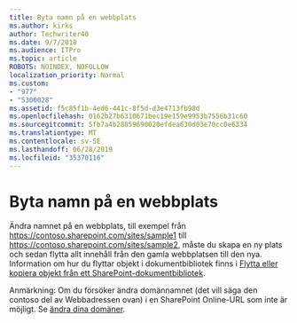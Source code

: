 ```yaml
---
title: Byta namn på en webbplats
ms.author: kirks
author: Techwriter40
ms.date: 9/7/2018
ms.audience: ITPro
ms.topic: article
ROBOTS: NOINDEX, NOFOLLOW
localization_priority: Normal
ms.custom:
- "977"
- "5300028"
ms.assetid: f5c85f1b-4ed6-441c-8f5d-d3e4713fb98d
ms.openlocfilehash: 0162b27b6310671bec19e159e9953b7556b31c60
ms.sourcegitcommit: 5fb7a4b28859690020efdea630d03e70cc0e6334
ms.translationtype: MT
ms.contentlocale: sv-SE
ms.lasthandoff: 06/28/2019
ms.locfileid: "35370116"
---
```

# <a name="rename-a-site"></a>Byta namn på en webbplats

Ändra namnet på en webbplats, till exempel från https://contoso.sharepoint.com/sites/sample1 till https://contoso.sharepoint.com/sites/sample2, måste du skapa en ny plats och sedan flytta allt innehåll från den gamla webbplatsen till den nya. Information om hur du flyttar objekt i dokumentbibliotek finns i [Flytta eller kopiera objekt från ett SharePoint-dokumentbibliotek](https://go.microsoft.com/fwlink/?Linkid=2018691).
  
Anmärkning: Om du försöker ändra domännamnet (det vill säga den contoso del av Webbadressen ovan) i en SharePoint Online-URL som inte är möjligt. Se [ändra dina domäner](https://go.microsoft.com/fwlink/?Linkid=2018696).
  